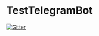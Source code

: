 # TestTelegramBot

[![Gitter](https://badges.gitter.im/eshepelyuk/TestTelegramBot.svg)](https://gitter.im/eshepelyuk/TestTelegramBot?utm_source=badge&utm_medium=badge&utm_campaign=pr-badge&utm_content=badge)